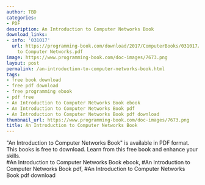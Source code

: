 ```yaml
---
author: TBD
categories:
- PDF
description: An Introduction to Computer Networks Book
download_links:
- info: '031017'
  url: https://programming-book.com/download/2017/ComputerBooks/031017/An Introduction
    to Computer Networks.pdf
image: https://www.programming-book.com/doc-images/7673.png
layout: post
permalink: /an-introduction-to-computer-networks-book.html
tags:
- free book download
- free pdf download
- free programming ebook
- pdf free
- An Introduction to Computer Networks Book ebook
- An Introduction to Computer Networks Book pdf
- An Introduction to Computer Networks Book pdf download
thumbnail_url: https://www.programming-book.com/doc-images/7673.png
title: An Introduction to Computer Networks Book
---
```


 
<div class="item-desc text-justify">
  "An Introduction to Computer Networks Book" is available in PDF format. This books is free to download. Learn from this free book and enhance your skills.
  <br>
  #An Introduction to Computer Networks Book ebook, #An Introduction to Computer Networks Book pdf, #An Introduction to Computer Networks Book pdf download
</div>